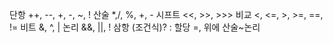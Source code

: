 단항 ++, --, +, -, \~, !
산술 *,/, %, +, - 
시프트 <<, >>, >>>
비교 <, <=, >, >=, ==, !=
비트 &, ^, |
논리 &&, ||, !
삼항 (조건식)? : 
할당 =, 위에 산술~논리

